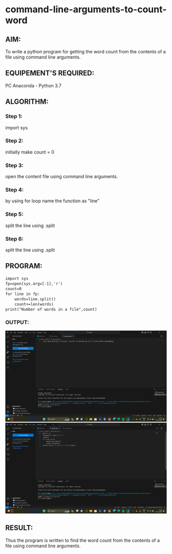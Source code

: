 # command-line-arguments-to-count-word
## AIM:
To write a python program for getting the word count from the contents of a file using command line arguments.
## EQUIPEMENT'S REQUIRED: 
PC
Anaconda - Python 3.7
## ALGORITHM: 
### Step 1:
import sys
### Step 2: 
 initially make count = 0
### Step 3: 
open the content file using command line arguments.
### Step 4:  
by using for loop name the function as "line"

### Step 5: 
split the line using .split
### Step 6: 
split the line using .split
## PROGRAM:
```
import sys
fp=open(sys.argv[-1],'r')
count=0
for line in fp:
    words=line.split()
    count+=len(words)
print("Number of words in a file",count)
```
### OUTPUT:
![all text](/Screenshot%202023-12-23%20135012.png)
![all text](/Screenshot%202023-12-23%20135029.png)


## RESULT:
Thus the program is written to find the word count from the contents of a file using command line arguments.
